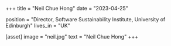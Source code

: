 +++
title = "Neil Chue Hong"
date = "2023-04-25"

position = "Director, Software Sustainability Institute, University of Edinburgh"
lives_in = "UK"

[asset]
  image = "neil.jpg"
  text = "Neil Chue Hong"
+++
